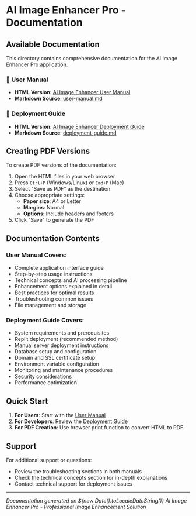 # AI Image Enhancer Pro - Documentation

## Available Documentation

This directory contains comprehensive documentation for the AI Image Enhancer Pro application.

### 📖 User Manual
- **HTML Version**: [AI Image Enhancer User Manual](html/AI-Image-Enhancer-User-Manual.html)
- **Markdown Source**: [user-manual.md](user-manual.md)

### 🚀 Deployment Guide
- **HTML Version**: [AI Image Enhancer Deployment Guide](html/AI-Image-Enhancer-Deployment-Guide.html)
- **Markdown Source**: [deployment-guide.md](deployment-guide.md)

## Creating PDF Versions

To create PDF versions of the documentation:

1. Open the HTML files in your web browser
2. Press `Ctrl+P` (Windows/Linux) or `Cmd+P` (Mac)
3. Select "Save as PDF" as the destination
4. Choose appropriate settings:
   - **Paper size**: A4 or Letter
   - **Margins**: Normal
   - **Options**: Include headers and footers
5. Click "Save" to generate the PDF

## Documentation Contents

### User Manual Covers:
- Complete application interface guide
- Step-by-step usage instructions
- Technical concepts and AI processing pipeline
- Enhancement options explained in detail
- Best practices for optimal results
- Troubleshooting common issues
- File management and storage

### Deployment Guide Covers:
- System requirements and prerequisites
- Replit deployment (recommended method)
- Manual server deployment instructions
- Database setup and configuration
- Domain and SSL certificate setup
- Environment variable configuration
- Monitoring and maintenance procedures
- Security considerations
- Performance optimization

## Quick Start

1. **For Users**: Start with the [User Manual](html/AI-Image-Enhancer-User-Manual.html)
2. **For Developers**: Review the [Deployment Guide](html/AI-Image-Enhancer-Deployment-Guide.html)
3. **For PDF Creation**: Use browser print function to convert HTML to PDF

## Support

For additional support or questions:
- Review the troubleshooting sections in both manuals
- Check the technical concepts section for in-depth explanations
- Contact technical support for deployment issues

---

*Documentation generated on ${new Date().toLocaleDateString()}*
*AI Image Enhancer Pro - Professional Image Enhancement Solution*